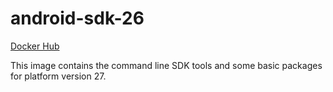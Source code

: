 # android-sdk-26 #

[Docker Hub](https://hub.docker.com/r/azabost/android-sdk-26/)

This image contains the command line SDK tools and some basic packages for platform version 27.
